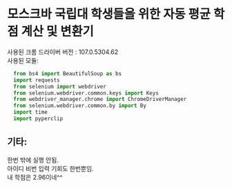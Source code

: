 모스크바 국립대 학생들을 위한 자동 평균 학점 계산 및 변환기  
==========================================================
사용된 크롬 드라이버 버전 : 107.0.5304.62  
사용된 모듈:  
```python
  from bs4 import BeautifulSoup as bs
  import requests
  from selenium import webdriver
  from selenium.webdriver.common.keys import Keys
  from webdriver_manager.chrome import ChromeDriverManager
  from selenium.webdriver.common.by import By
  import time
  import pyperclip
```
기타:  
----
한번 밖에 실행 안됨.  
아이디 비번 입력 기회도 한번뿐임.  
내 학점은 2.96이네^^
